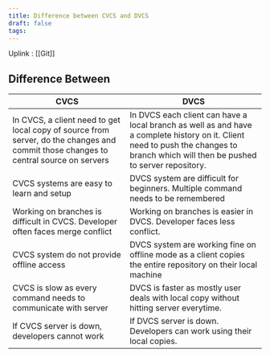 ```yaml
---
title: Difference between CVCS and DVCS
draft: false
tags:
---
```

Uplink : [[Git]]

## Difference Between

| **CVCS**                                                                                                                             | **DVCS**                                                                                                                                                                            |
| ------------------------------------------------------------------------------------------------------------------------------------ | ----------------------------------------------------------------------------------------------------------------------------------------------------------------------------------- |
| In CVCS, a client need to get local copy of source from server, do the changes and commit those changes to central source on servers | In DVCS each client can have a local branch as well as and have a complete history on it. Client need to push the changes to branch which will then be pushed to server repository. |
| CVCS systems are easy to learn and setup                                                                                             | DVCS system are difficult for beginners. Multiple command needs to be remembered                                                                                                    |
| Working on branches is difficult in CVCS. Developer often faces merge conflict                                                       | Working on branches is easier in DVCS. Developer faces less conflict.                                                                                                               |
| CVCS system do not provide offline access                                                                                            | DVCS system are working fine on offline mode as a client copies the entire repository on their local machine                                                                        |
| CVCS is slow as every command needs to communicate with server                                                                       | DVCS is faster as mostly user deals with local copy without hitting server everytime.                                                                                               |
| If CVCS server is down, developers cannot work                                                                                       | If DVCS server is down. Developers can work using their local copies.                                                                                                               |
